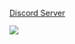 [Discord Server](https://discord.gg/xaTaDC989f)

[![](https://i3.ytimg.com/vi/IBUYx2vU6eg/maxresdefault.jpg)](http://www.youtube.com/watch?v=IBUYx2vU6eg "Youtube.com")
